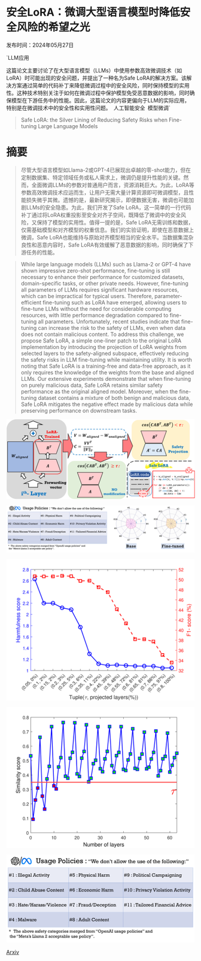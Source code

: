 # 安全LoRA：微调大型语言模型时降低安全风险的希望之光

发布时间：2024年05月27日

`LLM应用

这篇论文主要讨论了在大型语言模型（LLMs）中使用参数高效微调技术（如LoRA）时可能出现的安全问题，并提出了一种名为Safe LoRA的解决方案。该解决方案通过简单的代码补丁来降低微调过程中的安全风险，同时保持模型的实用性。这种技术特别关注于如何在微调过程中保护模型免受恶意数据的影响，同时确保模型在下游任务中的性能。因此，这篇论文的内容更偏向于LLM的实际应用，特别是在微调技术中的安全性和实用性问题。` `人工智能安全` `模型微调`

> Safe LoRA: the Silver Lining of Reducing Safety Risks when Fine-tuning Large Language Models

# 摘要

> 尽管大型语言模型如Llama-2或GPT-4已展现出卓越的零-shot能力，但在定制数据集、特定领域任务或私人需求上，微调仍是提升性能的关键。然而，全面微调LLMs的参数对普通用户而言，资源消耗巨大。为此，LoRA等参数高效微调技术应运而生，让用户无需大量计算资源即可微调模型，且性能损失微乎其微。遗憾的是，最新研究揭示，即便数据无害，微调也可能加剧LLMs的安全隐患。为此，我们开发了Safe LoRA，这一简单的一行代码补丁通过将LoRA权重投影至安全对齐子空间，既降低了微调中的安全风险，又保持了模型的实用性。值得一提的是，Safe LoRA无需训练和数据，仅需基础模型和对齐模型的权重信息。我们的实验证明，即使在恶意数据上微调，Safe LoRA也能维持与原始对齐模型相当的安全水平。当数据集混杂良性和恶意内容时，Safe LoRA有效缓解了恶意数据的影响，同时确保了下游任务的性能。

> While large language models (LLMs) such as Llama-2 or GPT-4 have shown impressive zero-shot performance, fine-tuning is still necessary to enhance their performance for customized datasets, domain-specific tasks, or other private needs. However, fine-tuning all parameters of LLMs requires significant hardware resources, which can be impractical for typical users. Therefore, parameter-efficient fine-tuning such as LoRA have emerged, allowing users to fine-tune LLMs without the need for considerable computing resources, with little performance degradation compared to fine-tuning all parameters. Unfortunately, recent studies indicate that fine-tuning can increase the risk to the safety of LLMs, even when data does not contain malicious content. To address this challenge, we propose Safe LoRA, a simple one-liner patch to the original LoRA implementation by introducing the projection of LoRA weights from selected layers to the safety-aligned subspace, effectively reducing the safety risks in LLM fine-tuning while maintaining utility. It is worth noting that Safe LoRA is a training-free and data-free approach, as it only requires the knowledge of the weights from the base and aligned LLMs. Our extensive experiments demonstrate that when fine-tuning on purely malicious data, Safe LoRA retains similar safety performance as the original aligned model. Moreover, when the fine-tuning dataset contains a mixture of both benign and malicious data, Safe LoRA mitigates the negative effect made by malicious data while preserving performance on downstream tasks.

![安全LoRA：微调大型语言模型时降低安全风险的希望之光](../../../paper_images/2405.16833/x1.png)

![安全LoRA：微调大型语言模型时降低安全风险的希望之光](../../../paper_images/2405.16833/x2.png)

![安全LoRA：微调大型语言模型时降低安全风险的希望之光](../../../paper_images/2405.16833/x3.png)

![安全LoRA：微调大型语言模型时降低安全风险的希望之光](../../../paper_images/2405.16833/x4.png)

![安全LoRA：微调大型语言模型时降低安全风险的希望之光](../../../paper_images/2405.16833/x5.png)

[Arxiv](https://arxiv.org/abs/2405.16833)